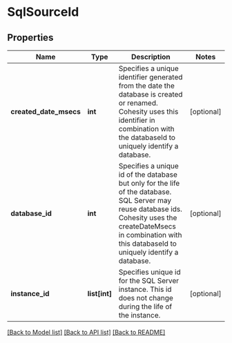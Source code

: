 # SqlSourceId

## Properties
Name | Type | Description | Notes
------------ | ------------- | ------------- | -------------
**created_date_msecs** | **int** | Specifies a unique identifier generated from the date the database is created or renamed. Cohesity uses this identifier in combination with the databaseId to uniquely identify a database. | [optional] 
**database_id** | **int** | Specifies a unique id of the database but only for the life of the database. SQL Server may reuse database ids. Cohesity uses the createDateMsecs in combination with this databaseId to uniquely identify a database. | [optional] 
**instance_id** | **list[int]** | Specifies unique id for the SQL Server instance. This id does not change during the life of the instance. | [optional] 

[[Back to Model list]](../README.md#documentation-for-models) [[Back to API list]](../README.md#documentation-for-api-endpoints) [[Back to README]](../README.md)


